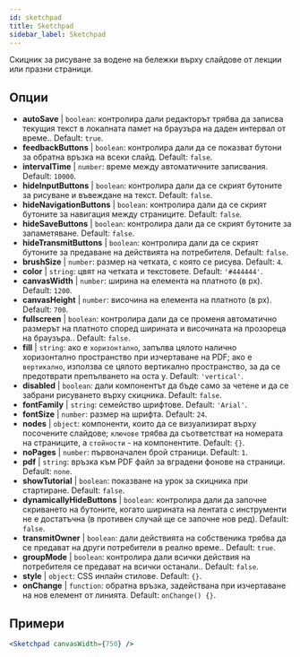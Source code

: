 ```yaml
---
id: sketchpad 
title: Sketchpad
sidebar_label: Sketchpad
---
```


Скицник за рисуване за водене на бележки върху слайдове от лекции или празни страници.

## Опции

* __autoSave__ | `boolean`: контролира дали редакторът трябва да записва текущия текст в локалната памет на браузъра на даден интервал от време.. Default: `true`.
* __feedbackButtons__ | `boolean`: контролира дали да се показват бутони за обратна връзка на всеки слайд. Default: `false`.
* __intervalTime__ | `number`: време между автоматичните записвания. Default: `10000`.
* __hideInputButtons__ | `boolean`: контролира дали да се скрият бутоните за рисуване и въвеждане на текст. Default: `false`.
* __hideNavigationButtons__ | `boolean`: контролира дали да се скрият бутоните за навигация между страниците. Default: `false`.
* __hideSaveButtons__ | `boolean`: контролира дали да се скрият бутоните за запаметяване. Default: `false`.
* __hideTransmitButtons__ | `boolean`: контролира дали да се скрият бутоните за предаване на действията на потребителя. Default: `false`.
* __brushSize__ | `number`: размер на четката, с която се рисува. Default: `4`.
* __color__ | `string`: цвят на четката и текстовете. Default: `'#444444'`.
* __canvasWidth__ | `number`: ширина на елемента на платното (в px). Default: `1200`.
* __canvasHeight__ | `number`: височина на елемента на платното (в px). Default: `700`.
* __fullscreen__ | `boolean`: контролира дали да се променя автоматично размерът на платното според ширината и височината на прозореца на браузъра.. Default: `false`.
* __fill__ | `string`: ако е `хоризонтално`, запълва цялото налично хоризонтално пространство при изчертаване на PDF; ако е `вертикално`, използва се цялото вертикално пространство, за да се предотврати препълването на оста y. Default: `'vertical'`.
* __disabled__ | `boolean`: дали компонентът да бъде само за четене и да се забрани рисуването върху скицника. Default: `false`.
* __fontFamily__ | `string`: семейство шрифтове. Default: `'Arial'`.
* __fontSize__ | `number`: размер на шрифта. Default: `24`.
* __nodes__ | `object`: компоненти, които да се визуализират върху посочените слайдове; `ключове` трябва да съответстват на номерата на страниците, а `стойности` - на компонентите. Default: `{}`.
* __noPages__ | `number`: първоначален брой страници. Default: `1`.
* __pdf__ | `string`: връзка към PDF файл за вградени фонове на страници. Default: `none`.
* __showTutorial__ | `boolean`: показване на урок за скицника при стартиране. Default: `false`.
* __dynamicallyHideButtons__ | `boolean`: контролира дали да започне скриването на бутоните, когато ширината на лентата с инструменти не е достатъчна (в противен случай ще се започне нов ред). Default: `false`.
* __transmitOwner__ | `boolean`: дали действията на собственика трябва да се предават на други потребители в реално време.. Default: `true`.
* __groupMode__ | `boolean`: контролира дали всички действия на потребителя се предават на всички останали.. Default: `false`.
* __style__ | `object`: CSS инлайн стилове. Default: `{}`.
* __onChange__ | `function`: обратна връзка, задействана при изчертаване на нов елемент от линията. Default: `onChange() {}`.


## Примери

```jsx live
<Sketchpad canvasWidth={750} />
```

